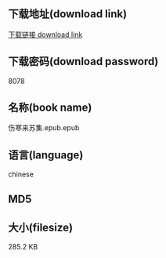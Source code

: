 ## 下载地址(download link)
[下载链接 download link](https://tutu365.netlify.app/?s=%E4%BC%A4%E5%AF%92%E6%9D%A5%E8%8B%8F%E9%9B%86.epub)

## 下载密码(download password)
8078

## 名称(book name)
伤寒来苏集.epub.epub

## 语言(language)
chinese

## MD5


## 大小(filesize)
285.2 KB
